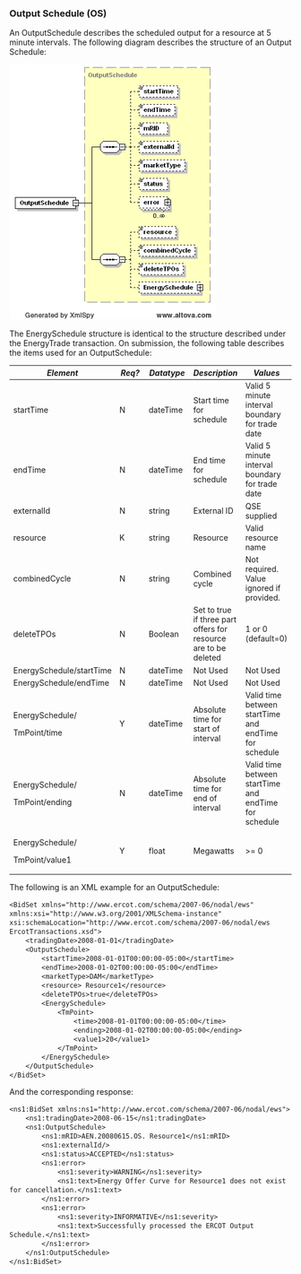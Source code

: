 ### Output Schedule (OS)

An OutputSchedule describes the scheduled output for a resource at 5
minute intervals. The following diagram describes the structure of an
Output Schedule:

![OutputSchedule Structure](../Images/OutputSchedule_Structure.png)

The EnergySchedule structure is identical to the structure described
under the EnergyTrade transaction. On submission, the following table
describes the items used for an OutputSchedule:

<table>
<colgroup>
<col style="width: 31%" />
<col style="width: 13%" />
<col style="width: 17%" />
<col style="width: 18%" />
<col style="width: 18%" />
</colgroup>
<thead>
<tr class="header">
<th><em>Element</em></th>
<th><em>Req?</em></th>
<th><em>Datatype</em></th>
<th><em>Description</em></th>
<th><em>Values</em></th>
</tr>
</thead>
<tbody>
<tr class="odd">
<td>startTime</td>
<td>N</td>
<td>dateTime</td>
<td>Start time for schedule</td>
<td>Valid 5 minute interval boundary for trade date</td>
</tr>
<tr class="even">
<td>endTime</td>
<td>N</td>
<td>dateTime</td>
<td>End time for schedule</td>
<td>Valid 5 minute interval boundary for trade date</td>
</tr>
<tr class="odd">
<td>externalId</td>
<td>N</td>
<td>string</td>
<td>External ID</td>
<td>QSE supplied</td>
</tr>
<tr class="even">
<td>resource</td>
<td>K</td>
<td>string</td>
<td>Resource</td>
<td>Valid resource name</td>
</tr>
<tr class="odd">
<td>combinedCycle</td>
<td>N</td>
<td>string</td>
<td>Combined cycle</td>
<td>Not required. Value ignored if provided.</td>
</tr>
<tr class="even">
<td>deleteTPOs</td>
<td>N</td>
<td>Boolean</td>
<td>Set to true if three part offers for resource are to be deleted</td>
<td>1 or 0 (default=0)</td>
</tr>
<tr class="odd">
<td>EnergySchedule/startTime</td>
<td>N</td>
<td>dateTime</td>
<td>Not Used</td>
<td>Not Used</td>
</tr>
<tr class="even">
<td>EnergySchedule/endTime</td>
<td>N</td>
<td>dateTime</td>
<td>Not Used</td>
<td>Not Used</td>
</tr>
<tr class="odd">
<td><p>EnergySchedule/</p>
<p>TmPoint/time</p></td>
<td>Y</td>
<td>dateTime</td>
<td>Absolute time for start of interval</td>
<td>Valid time between startTime and endTime for schedule</td>
</tr>
<tr class="even">
<td><p>EnergySchedule/</p>
<p>TmPoint/ending</p></td>
<td>N</td>
<td>dateTime</td>
<td>Absolute time for end of interval</td>
<td>Valid time between startTime and endTime for schedule</td>
</tr>
<tr class="odd">
<td><p>EnergySchedule/</p>
<p>TmPoint/value1</p></td>
<td>Y</td>
<td>float</td>
<td>Megawatts</td>
<td>&gt;= 0</td>
</tr>
</tbody>
</table>

The following is an XML example for an OutputSchedule:

~~~
<BidSet xmlns="http://www.ercot.com/schema/2007-06/nodal/ews" xmlns:xsi="http://www.w3.org/2001/XMLSchema-instance" xsi:schemaLocation="http://www.ercot.com/schema/2007-06/nodal/ews ErcotTransactions.xsd">
    <tradingDate>2008-01-01</tradingDate>
    <OutputSchedule>
        <startTime>2008-01-01T00:00:00-05:00</startTime>
        <endTime>2008-01-02T00:00:00-05:00</endTime>
        <marketType>DAM</marketType>
        <resource> Resource1</resource>
        <deleteTPOs>true</deleteTPOs>
        <EnergySchedule>
            <TmPoint>
                <time>2008-01-01T00:00:00-05:00</time>
                <ending>2008-01-02T00:00:00-05:00</ending>
                <value1>20</value1>
            </TmPoint>
        </EnergySchedule>
    </OutputSchedule>
</BidSet>
~~~

And the corresponding response:

~~~
<ns1:BidSet xmlns:ns1="http://www.ercot.com/schema/2007-06/nodal/ews">
    <ns1:tradingDate>2008-06-15</ns1:tradingDate>
    <ns1:OutputSchedule>
        <ns1:mRID>AEN.20080615.OS. Resource1</ns1:mRID>
        <ns1:externalId/>
        <ns1:status>ACCEPTED</ns1:status>
        <ns1:error>
            <ns1:severity>WARNING</ns1:severity>
            <ns1:text>Energy Offer Curve for Resource1 does not exist for cancellation.</ns1:text>
        </ns1:error>
        <ns1:error>
            <ns1:severity>INFORMATIVE</ns1:severity>
            <ns1:text>Successfully processed the ERCOT Output Schedule.</ns1:text>
        </ns1:error>
    </ns1:OutputSchedule>
</ns1:BidSet>
~~~
